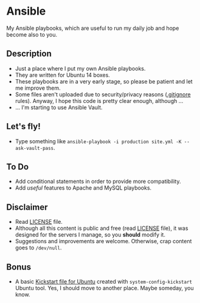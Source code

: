 # Ansible
My Ansible playbooks, which are useful to run my daily job and hope become also to you.

## Description
* Just a place where I put my own Ansible playbooks.
* They are written for Ubuntu 14 boxes.
* These playbooks are in a very early stage, so please be patient and let me improve them.
* Some files aren't uploaded due to security/privacy reasons ([.gitignore](.gitignore) rules). Anyway, I hope this code is pretty clear enough, although ...
* ... I'm starting to use Ansible Vault.

## Let's fly!
* Type something like `ansible-playbook -i production site.yml -K --ask-vault-pass`.

## To Do
* Add conditional statements in order to provide more compatibility.
* Add *useful* features to Apache and MySQL playbooks.

## Disclaimer
* Read [LICENSE](LICENSE) file.
* Although all this content is public and free (read [LICENSE](LICENSE) file), it was designed for the servers I manage, so you **should** modify it.
* Suggestions and improvements are welcome. Otherwise, crap content goes to `/dev/null`.

## Bonus
* A basic [Kickstart file for Ubuntu](kickstart-ubuntu-template.ks) created with `system-config-kickstart` Ubuntu tool. Yes, I should move to another place. Maybe someday, you know.
